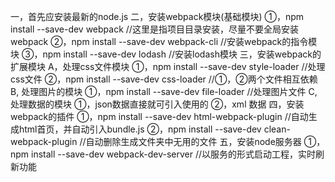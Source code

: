 一，首先应安装最新的node.js
二，安装webpack模块(基础模块)
  ①，npm install --save-dev webpack                 //这里是指项目目录安装，尽量不要全局安装webpack
  ②，npm install --save-dev webpack-cli             //安装webpack的指令模块
  ③，npm install --save-dev lodash                  //安装lodash模块
三，安装webpack的扩展模块
  A，处理css文件模块
    ①，npm install --save-dev style-loader          //处理css文件
    ②，npm install --save-dev css-loader            //①，②两个文件相互依赖
  B, 处理图片的模块
    ①，npm install --save-dev file-loader           //处理图片文件
  C, 处理数据的模块
    ①，json数据直接就可引入使用的
    ②，xml 数据
四，安装webpack的插件
  ①，npm install --save-dev html-webpack-plugin     //自动生成html首页，并自动引入bundle.js
  ②，npm install --save-dev clean-webpack-plugin    //自动删除生成文件夹中无用的文件
五，安装node服务器
  ①，npm install --save-dev webpack-dev-server      //以服务的形式启动工程，实时刷新功能
